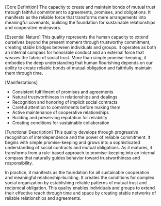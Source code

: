 [Core Definition]
The capacity to create and maintain bonds of mutual trust through faithful commitment to agreements, promises, and obligations. It manifests as the reliable force that transforms mere arrangements into meaningful covenants, building the foundation for sustainable relationships and cooperative endeavors.

[Essential Nature]
This quality represents the human capacity to extend ourselves beyond the present moment through trustworthy commitment, creating stable bridges between individuals and groups. It operates as both an internal compass for honorable conduct and an external force that weaves the fabric of social trust. More than simple promise-keeping, it embodies the deep understanding that human flourishing depends on our ability to create reliable bonds of mutual obligation and faithfully maintain them through time.

[Manifestations]
- Consistent fulfillment of promises and agreements
- Natural trustworthiness in relationships and dealings
- Recognition and honoring of implicit social contracts
- Careful attention to commitments before making them
- Active maintenance of cooperative relationships
- Building and preserving reputation for reliability
- Creating conditions for sustainable collaboration

[Functional Description]
This quality develops through progressive recognition of interdependence and the power of reliable commitment. It begins with simple promise-keeping and grows into a sophisticated understanding of social contracts and mutual obligations. As it matures, it transforms from a rule-based approach to promise-keeping into an internal compass that naturally guides behavior toward trustworthiness and responsibility.

In practice, it manifests as the foundation for all sustainable cooperation and meaningful relationship-building. It creates the conditions for complex social organization by establishing reliable patterns of mutual trust and reciprocal obligation. This quality enables individuals and groups to extend their effective reach through time and space by creating stable networks of reliable relationships and agreements.